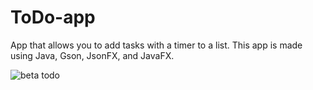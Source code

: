 # ToDo-app

App that allows you to add tasks with a timer to a list. This app is made using Java, Gson, JsonFX, and JavaFX.

![beta todo](https://user-images.githubusercontent.com/58128571/201308289-53f5d7fd-40c4-410c-bb60-a18f0b62296a.png)
